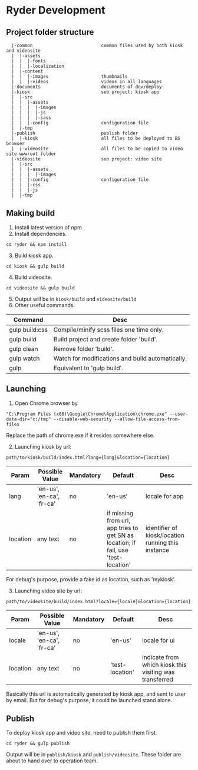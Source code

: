 # Ryder Development

## Project folder structure
```
  |-common                          common files used by both kiosk and videosite
  |  |-assets
  |  |  |-fonts
  |  |  |-localization
  |  |-content
  |  |  |-images                    thumbnails
  |  |  |-videos                    videos in all languages
  |-documents                       documents of dev/deploy
  |-kiosk                           sub project: kiosk app
  |  |-src
  |  |  |-assets
  |  |  |  |-images
  |  |  |  |-js
  |  |  |  |-sass
  |  |  |-config                    configuration file
  |  |-tmp
  |-publish                         publish folder
  |  |-kiosk                        all files to be deployed to BS browser
  |  |-videosite                    all files to be copied to video site wwwroot folder
  |-videosite                       sub project: video site
  |  |-src
  |  |  |-assets
  |  |  |  |-images
  |  |  |-config                    configuration file
  |  |  |-css
  |  |  |-js
  |  |-tmp
```

## Making build

1. Install latest version of npm
2. Install dependencies.
```
cd ryder && npm install
```
3. Build kiosk app.
```
cd kiosk && gulp build
```
4. Build videosite.
```
cd videosite && gulp build
```
5. Output will be in `kiosk/build` and `videosite/build`
6. Other useful commands.

| Command | Desc |
| ------ | ------ |
| gulp build:css | Compile/minify scss files one time only. |
| gulp build | Build project and create folder 'build'. |
| gulp clean | Remove folder 'build'. |
| gulp watch | Watch for modifications and build automatically. |
| gulp | Equivalent to 'gulp build'. |


## Launching

1. Open Chrome browser by
```
"C:\Program Files (x86)\Google\Chrome\Application\chrome.exe" --user-data-dir="c:/tmp" --disable-web-security --allow-file-access-from-files
```
Replace the path of chrome.exe if it resides somewhere else.

2. Launching kiosk by url:
```
path/to/kiosk/build/index.html?lang={lang}&location={location}
```
| Param | Possible Value | Mandatory | Default | Desc |
| ------ | ------ | ------ | ------ | ------ |
| lang | 'en-us', 'en-ca', 'fr-ca' | no | 'en-us' | locale for app |
| location | any text | no | if missing from url, app tries to get SN as location; if fail, use 'test-location' | identifier of kiosk/location running this instance |

For debug's purpose, provide a fake id as location, such as 'mykiosk'.

3. Launching video site by url:
```
path/to/videosite/build/index.html?locale={locale}&location={location}
```
| Param | Possible Value | Mandatory | Default | Desc |
| ------ | ------ | ------ | ------ | ------ |
| locale | 'en-us', 'en-ca', 'fr-ca' | no | 'en-us' | locale for ui |
| location | any text | no | 'test-location' | indicate from which kiosk this visiting was transferred |

Basically this url is automatically generated by kiosk app, and sent to user by email. But for debug's purpose, it could be launched stand alone.

## Publish

To deploy kiosk app and video site, need to publish them first.
```
cd ryder && gulp publish
```
Output will be in `publish/kiosk` and `publish/videosite`. These folder are about to hand over to operation team.

